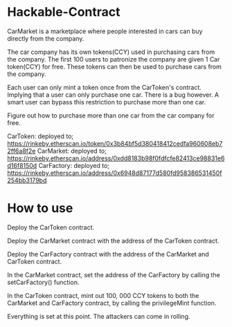 # Hackable-Contract
CarMarket is a marketplace where people interested in cars can buy directly from the company. 

The car company has its own tokens(CCY) used in purchasing cars from the company. The first 100 users to patronize the company are given 1 Car token(CCY) for free.
These tokens can then be used to purchase cars from the company.

Each user can only mint a token once from the CarToken's contract. Implying that a user can only purchase one car.
There is a bug however. A smart user can bypass this restriction to purchase more than one car.

Figure out how to purchase more than one car from the car company for free.

CarToken: deployed to; https://rinkeby.etherscan.io/token/0x3b84bf5d380418412cedfa960608eb72ff6a8f2e
CarMarket: deployed to; https://rinkeby.etherscan.io/address/0xdd8183b98f0fdfcfe82413ce98831e6d16f8150d
CarFactory: deployed to; https://rinkeby.etherscan.io/address/0x6948d87177d580fd958386531450f254bb3179bd

# How to use

Deploy the CarToken contract.

Deploy the CarMarket contract with the address of the CarToken contract.

Deploy the CarFactory contract with the address of the CarMarket and CarToken contract.

In the CarMarket contract, set the address of the CarFactory by calling the setCarFactory() function.

In the CarToken contract, mint out 100, 000 CCY tokens to both the CarMarket and CarFactory contract, by calling the privilegeMint function.

Everything is set at this point. The attackers can come in rolling.
 

